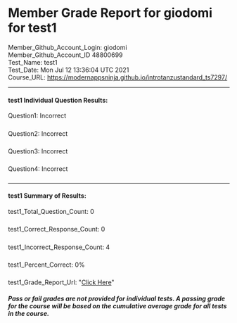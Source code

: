 # Member Grade Report for giodomi for test1  
   
Member_Github_Account_Login: giodomi  
Member_Github_Account_ID 48800699  
Test_Name: test1  
Test_Date: Mon Jul 12 13:36:04 UTC 2021  
Course_URL: https://modernappsninja.github.io/introtanzustandard_ts7297/  
   
---  
#### test1 Individual Question Results:  
Question1: Incorrect  
#####  
Question2: Incorrect  
#####  
Question3: Incorrect  
#####  
Question4: Incorrect  
#####  
---  
#### test1 Summary of Results:  
test1_Total_Question_Count: 0  
#####  
test1_Correct_Response_Count: 0  
#####  
test1_Incorrect_Response_Count: 4  
#####  
test1_Percent_Correct: 0%  
#####  
test1_Grade_Report_Url: "[Click Here](https://github.com/modernappsninjas/giodomi/blob/main/static/userdata/courses/introtanzustandard_ts7297/grade_report.pr228.test1.md)"
##### Pass or fail grades are not provided for individual tests. A passing grade for the course will be based on the cumulative average grade for all tests in the course.  
